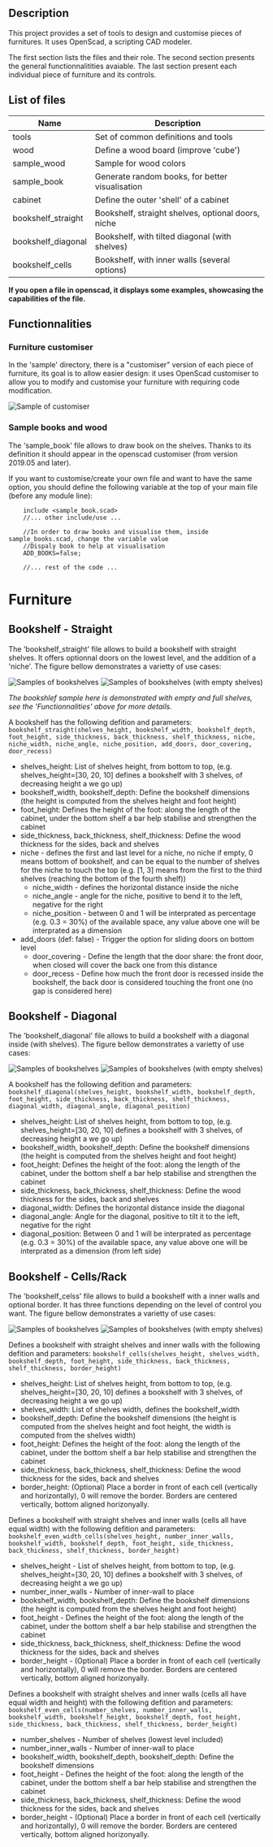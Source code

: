 Description
-----------

This project provides a set of tools to design and customise pieces of furnitures. It uses OpenScad, a scripting CAD modeler.

The first section lists the files and their role.
The second section presents the general functionnalitities avaiable.
The last section present each individual piece of furniture and its controls.

List of files
-------------

| Name                 | Description                                        |
|----------------------|----------------------------------------------------|
| tools                | Set of common definitions and tools                |
| wood                 | Define a wood board (improve 'cube')               |
| sample_wood          | Sample for wood colors                             |
| sample_book          | Generate random books, for better visualisation    |
| cabinet              | Define the outer 'shell' of a cabinet              |
| bookshelf_straight   | Bookshelf, straight shelves, optional doors, niche |
| bookshelf_diagonal   | Bookshelf, with tilted diagonal (with shelves)     |
| bookshelf_cells      | Bookshelf, with inner walls (several options)      |

**If you open a file in openscad, it displays some examples, showcasing the capabilities of the file.**


Functionnalities
----------------

### Furniture customiser

In the 'sample' directory, there is a "customiser" version of each piece of furniture, its goal is to allow easier design: it uses OpenScad customiser to allow you to modify and customise your furniture with requiring code modification.

![Sample of customiser](img/bookshelf-straight-customiser.png)

### Sample books and wood

The 'sample_book' file allows to draw book on the shelves. Thanks to its definition it should appear in the openscad customiser (from version 2019.05 and later).

If you want to customise/create your own file and want to have the same option, you should define the following variable at the top of your main file (before any module line):
```openscad
	include <sample_book.scad>
	//... other include/use ...
	
	//In order to draw books and visualise them, inside sample_books.scad, change the variable value
	//Dispaly book to help at visualisation
	ADD_BOOKS=false;
	
	//... rest of the code ...
```

Furniture
=========

Bookshelf - Straight
--------------------

The 'bookshelf_straight' file allows to build a bookshelf with straight shelves. It offers optionnal doors on the lowest level, and the addition of a 'niche'.
The figure bellow demonstrates a varietty of use cases:

![Samples of bookshelves](img/bookshelf-straight.png)
![Samples of bookshelves (with empty shelves)](img/bookshelf-straight-empty.png)

_The bookshlef sample here is demonstrated with empty and full shelves, see the 'Functionnalities' above for more details._

A bookshelf has the following defition and parameters:
`bookshelf_straight(shelves_height, bookshelf_width, bookshelf_depth, foot_height, side_thickness, back_thickness, shelf_thickness, niche, niche_width, niche_angle, niche_position, add_doors, door_covering, door_recess)`

* shelves_height: List of shelves height, from bottom to top, (e.g. shelves_height=[30, 20, 10] defines a bookshelf with 3 shelves, of decreasing height a we go up)
* bookshelf_width, bookshelf_depth: Define the bookshelf dimensions (the height is computed from the shelves height and foot height)
* foot_height: Defines the height of the foot: along the length of the cabinet, under the bottom shelf a bar help stabilise and strengthen the cabinet
* side_thickness, back_thickness, shelf_thickness: Define the wood thickness for the sides, back and shelves
* niche - defines the first and last level for a niche, no niche if empty, 0 means bottom of bookshelf, and can be equal to the number of shelves for the niche to touch the top (e.g. [1, 3] means from the first to the third shelves (reaching the bottom of the fourth shelf))
  * niche_width - defines the horizontal distance inside the niche
  * niche_angle - angle for the niche, positive to bend it to the left, negative for the right
  * niche_position - between 0 and 1 will be interprated as percentage (e.g. 0.3 = 30%) of the available space, any value above one will be interprated as a dimension
* add_doors (def: false) - Trigger the option for sliding doors on bottom level
  * door_covering - Define the length that the door share: the front door, when closed will cover the back one from this distance
  * door_recess - Define how much the front door is recessed inside the bookshelf, the back door is considered touching the front one (no gap is considered here)



Bookshelf - Diagonal
--------------------

The 'bookshelf_diagonal' file allows to build a bookshelf with a diagonal inside (with shelves).
The figure bellow demonstrates a varietty of use cases:

![Samples of bookshelves](img/bookshelf-diagonal.png)
![Samples of bookshelves (with empty shelves)](img/bookshelf-diagonal-empty.png)

A bookshelf has the following defition and parameters:
`bookshelf_diagonal(shelves_height, bookshelf_width, bookshelf_depth, foot_height, side_thickness, back_thickness, shelf_thickness, diagonal_width, diagonal_angle, diagonal_position)`

* shelves_height: List of shelves height, from bottom to top, (e.g. shelves_height=[30, 20, 10] defines a bookshelf with 3 shelves, of decreasing height a we go up)
* bookshelf_width, bookshelf_depth: Define the bookshelf dimensions (the height is computed from the shelves height and foot height)
* foot_height: Defines the height of the foot: along the length of the cabinet, under the bottom shelf a bar help stabilise and strengthen the cabinet
* side_thickness, back_thickness, shelf_thickness: Define the wood thickness for the sides, back and shelves
* diagonal_width: Defines the horizontal distance inside the diagonal
* diagonal_angle: Angle for the diagonal, positive to tilt it to the left, negative for the right
* diagonal_position: Between 0 and 1 will be interprated as percentage (e.g. 0.3 = 30%) of the available space, any value above one will be interprated as a dimension (from left side)



Bookshelf - Cells/Rack
----------------------

The 'bookshelf_celss' file allows to build a bookshelf with a inner walls and optional border. It has three functions depending on the level of control you want.
The figure bellow demonstrates a varietty of use cases:

![Samples of bookshelves](img/bookshelf-cells.png)
![Samples of bookshelves (with empty shelves)](img/bookshelf-cells-empty.png)

Defines a bookshelf with straight shelves and inner walls with the following defition and parameters:
`bookshelf_cells(shelves_height, shelves_width, bookshelf_depth, foot_height, side_thickness, back_thickness, shelf_thickness, border_height)`

* shelves_height: List of shelves height, from bottom to top, (e.g. shelves_height=[30, 20, 10] defines a bookshelf with 3 shelves, of decreasing height a we go up)
* shelves_width: List of shelves width, defines the bookshelf_width
* bookshelf_depth: Define the bookshelf dimensions (the height is computed from the shelves height and foot height, the width is computed from the shelves width)
* foot_height: Defines the height of the foot: along the length of the cabinet, under the bottom shelf a bar help stabilise and strengthen the cabinet
* side_thickness, back_thickness, shelf_thickness: Define the wood thickness for the sides, back and shelves
* border_height: (Optional) Place a border in front of each cell (vertically and horizontally), 0 will remove the border. Borders are centered vertically, bottom aligned horizonyally.

Defines a bookshelf with straight shelves and inner walls (cells all have equal width) with the following defition and parameters:
`bookshelf_even_width_cells(shelves_height, number_inner_walls, bookshelf_width, bookshelf_depth, foot_height, side_thickness, back_thickness, shelf_thickness, border_height)`

* shelves_height - List of shelves height, from bottom to top, (e.g. shelves_height=[30, 20, 10] defines a bookshelf with 3 shelves, of decreasing height a we go up)
*  number_inner_walls - Number of inner-wall to place
* bookshelf_width, bookshelf_depth: Define the bookshelf dimensions (the height is computed from the shelves height and foot height)
* foot_height - Defines the height of the foot: along the length of the cabinet, under the bottom shelf a bar help stabilise and strengthen the cabinet
* side_thickness, back_thickness, shelf_thickness: Define the wood thickness for the sides, back and shelves
* border_height - (Optional) Place a border in front of each cell (vertically and horizontally), 0 will remove the border. Borders are centered vertically, bottom aligned horizonyally.

Defines a bookshelf with straight shelves and inner walls (cells all have equal width and height) with the following defition and parameters:
`bookshelf_even_cells(number_shelves, number_inner_walls, bookshelf_width, bookshelf_height, bookshelf_depth, foot_height, side_thickness, back_thickness, shelf_thickness, border_height)`

* number_shelves - Number of shelves (lowest level included)
* number_inner_walls - Number of inner-wall to place
* bookshelf_width, bookshelf_depth, bookshelf_depth: Define the bookshelf dimensions
* foot_height - Defines the height of the foot: along the length of the cabinet, under the bottom shelf a bar help stabilise and strengthen the cabinet
* side_thickness, back_thickness, shelf_thickness: Define the wood thickness for the sides, back and shelves
* border_height - (Optional) Place a border in front of each cell (vertically and horizontally), 0 will remove the border. Borders are centered vertically, bottom aligned horizonyally.

